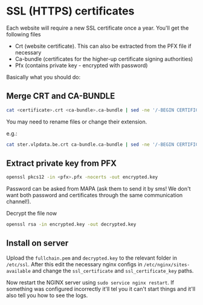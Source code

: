 # SSL (HTTPS) certificates

Each website will require a new SSL certificate once a year. You'll get the following files

- Crt (website certificate). This can also be extracted from the PFX file if necessary
- Ca-bundle (certificates for the higher-up certificate signing authorities)
- Pfx (contains private key - encrypted with password)

Basically what you should do:

## Merge CRT and CA-BUNDLE

```sh
cat <certificate>.crt <ca-bundle>.ca-bundle | sed -ne '/-BEGIN CERTIFICATE-/,/-END CERTIFICATE-/p' > fullchain.pem
```

You may need to rename files or change their extension.

e.g.:
```sh
cat ster.vlpdata.be.crt ca-bundle.ca-bundle | sed -ne '/-BEGIN CERTIFICATE-/,/-END CERTIFICATE-/p' > fullchain.pem
```

## Extract private key from PFX

```sh
openssl pkcs12 -in <pfx>.pfx -nocerts -out encrypted.key
```

Password can be asked from MAPA (ask them to send it by sms! We don't want both password and certificates through the same communication channel!).

Decrypt the file now

```sh
openssl rsa -in encrypted.key -out decrypted.key
```

## Install on server

Upload the `fullchain.pem` and `decrypted.key` to the relevant folder in `/etc/ssl`. After this edit the necessary nginx configs in `/etc/nginx/sites-available` and change the `ssl_certificate` and `ssl_certificate_key` paths.

Now restart the NGINX server using `sudo service nginx restart`. If something was configured incorrectly it'll tel you it can't start things and it'll also tell you how to see the logs.